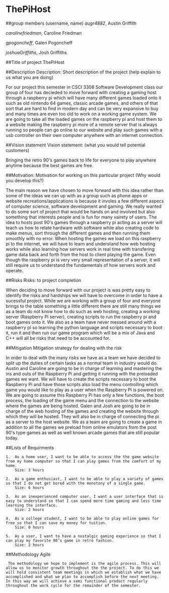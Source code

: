 # ThePiHost

##group members (username, name)
*augr4882*, Austin Griffith

*carolinefriedman*, Caroline Friedman

*gpogoncheff*, Galen Pogoncheff

*joshuaGriffiths*, Josh Griffiths

##Title of project
  ThePiHost

##Description
  Description: Short description of the project (help explain to us what you are doing)
  
  For our project this semester in CSCI 3308 Software Development class our group of four has decieded to move forward with creating a gaming host through a raspberry pi which will have many different games loaded onto it such as old nintendo 64 games, classic arcade games, and others of that sort that are hard to find in modern day and can be very expansive to buy and many times are even too old to work on a working game system. We are going to take all the loaded games on the raspberry pi and host them to a website making the raspberry pi more of a remote server that is always running so people can go online to our website and play such games with a usb controller on their own computer anywhere with an internet connection. 


##Vision statement
  Vision statement: (what you would tell potential customers)
  
  Bringing the retro 90's games back to life for everyone to play anywhere anytime because the best games are free.

##Motivation: 
  Motivation for working on this particular project (Why would you develop this?)
  
  The main reason we have chosen to move forward with this idea rather than some of the ideas we can up with as a group such as phone apps or website recreations/applications is because it involes a few different aspecs of computer science, software development and gaming. We really wanted to do some sort of project that would be hands on and involved but also something that interests people and is fun for many vairety of users. The idea to hosts post 90's games through a raspberry pi acting as a server will teach us how to relate hardware with software while also creating code to make menus, sort through the different games and then running them smoothly with no error. When hosting the games we load on this raspberry pi to the internet, we will have to learn and understand how web hosting works while also learning how servers work in real time with transfering game data back and forth from the host to client playing the game. Even though the raspberry pi is very very small representation of a server, it will still require us to understand the fundamentals of how servers work and operate.

##Risks
  Risks: to project completion 
  
  When deciding to move forward with our project is was pretty easy to identify the risks and hardships we will have to overcome in order to have a sucessful project. While we are working with a group of four and everyone brings to the table something a little different there are still many things we as a team do not know how to do such as web hosting, creating a working server (Raspberry Pi server), creating scripts to run the raspberry pi and boot games onto it. We also as a team have never messed around with a raspberry pi so learning the python language and scripts necessary to boot it, run it and then run our game program which will be a mix of Java and C++ will all be risks that need to be accounted for.  
  
##Mitigation 
  Mitigation strategy for dealing with the risk  
  
  In order to deal with the many risks we have as a team we have decided to split up the duties of certain tasks as a normal team in industry would do. Austin and Caroline are going to be in charge of learning and mastering the ins and outs of the Raspberry Pi and getting it running with the preloaded games we want. We will have to create the scripts necessary to boot the Raspberry Pi and have those scripts also load the menu controlling which game you would like to play as a user when the Raspberry Pi is powered on. We are going to assume this Raspberry Pi has only a few functions, the boot process, the loading of the game menu and the connection to the website where the games are being hosted. Galen and Josh are going to be in charge of the web hosting of the games and creating the website through which they will be hosted. They will also be in charge of connecting the pi as a server to the host website. We as a team are going to create a game in addition to all the games we preload from online emulators from the post 90's type games as well as well known arcade games that are still popular today. 
  
##Lists of Requirments

    1.  As a home user, I want to be able to access the the game website from my home computer so that I can play games from the comfort of my home.
        Size: 3 hours

    2.  As a game enthusiast, I want to be able to play a variety of games so that I do not get bored with the monotony of a single game.
        Size: 6 hours
        
    3.  As an inexperienced computer user, I want a user interface that is easy to understand so that I can spend more time gaming and less time learning the interface.
        Size: 2 hours
        
    4.  As a college student, I want to be able to play online games for free so that I can save my money for tuition.
        Size: 0 hours
        
    5.  As a user, I want to have a nostalgic gaming experience so that I can play my favorite 90’s game in retro fashion.
        Size: 2 hours
  ##Methodology
    Agile
    
     The methodology we hope to implement is the agile process. This will allow us to monitor growth throughout the the project. To do this we will hold consistent team meetings in which we establish what we have accomplished and what we plan to accomplish before the next meeting. In this way we will achieve a semi functional product regularly throughout the work cycle for the remainder of the semester.
  
  
  
  
  
